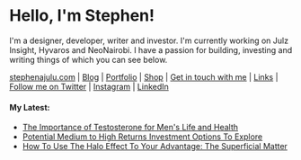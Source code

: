   <!-- Hello there! Feel free to make this your own but kindly don't use my data. Attributions are welcomed & appreciated --> 

# Hello, I'm Stephen!

I'm a designer, developer, writer and investor. I'm currently working on Julz Insight, Hyvaros and NeoNairobi. I have a passion for building, investing and writing things of which you can see below.

[stephenajulu.com](https://stephenajulu.com) | [Blog](https://stephenajulu.com/blog) | [Portfolio](https://stephenajulu.com/portfolio) | [Shop](https://stephenajulu.com/store) | [Get in touch with me](https://stephenajulu.com/contact) | [Links](https://stephenajulu.com/links) | [Follow me on Twitter](https://twitter.com/stephenajulu) | [Instagram](https://instagram.com/stephenajulu) | [LinkedIn](https://linkedin.com/in/stephenajulu)

#### My Latest:

<!-- BLOG-POST-LIST:START -->
- [The Importance of Testosterone for Men&#39;s Life and Health](https://stephenajulu.com/blog/the-importance-of-testosterone-for-men-s-life-and-health/)
- [Potential Medium to High Returns Investment Options To Explore](https://stephenajulu.com/blog/potential-medium-to-high-returns-investment-options-to-explore/)
- [How To Use The Halo Effect To Your Advantage: The Superficial Matter](https://stephenajulu.com/blog/how-to-use-the-halo-effect-to-your-advantage-the-superficial-matter/)
<!-- BLOG-POST-LIST:END -->

